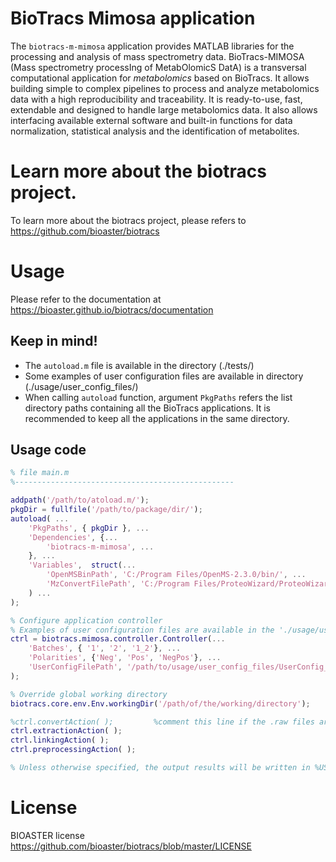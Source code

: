 # BioTracs Mimosa application

The `biotracs-m-mimosa` application provides MATLAB libraries for the processing and analysis of mass spectrometry data.
BioTracs-MIMOSA (Mass spectrometry processIng of MetabOlomicS DatA) is a transversal computational application for _metabolomics_ based on BioTracs. It allows building simple to complex pipelines to process and analyze metabolomics data with a high reproducibility and traceability. It is ready-to-use, fast, extendable and designed to handle large metabolomics data. It also allows interfacing available external software and built-in functions for data normalization, statistical analysis and the identification of metabolites.

# Learn more about the biotracs project.

To learn more about the biotracs project, please refers to https://github.com/bioaster/biotracs

# Usage

Please refer to the documentation at https://bioaster.github.io/biotracs/documentation

## Keep in mind!

* The `autoload.m` file is available in the directory (./tests/)
* Some examples of user configuration files are available in directory (./usage/user_config_files/)
* When calling `autoload` function, argument `PkgPaths` refers the list directory paths containing all the BioTracs applications. It is recommended to keep all the applications in the same directory.

## Usage code

```matlab
% file main.m
%-------------------------------------------------

addpath('/path/to/atoload.m/');
pkgDir = fullfile('/path/to/package/dir/');
autoload( ...
	'PkgPaths', { pkgDir }, ...
	'Dependencies', {...
		'biotracs-m-mimosa', ...
	}, ...
	'Variables',  struct(...
		'OpenMSBinPath', 'C:/Program Files/OpenMS-2.3.0/bin/', ...
		'MzConvertFilePath', 'C:/Program Files/ProteoWizard/ProteoWizard 3.0.9992/msconvert.exe' ...
	) ...
);

% Configure application controller
% Examples of user configuration files are available in the './usage/user_config_files/' sub-directory
ctrl = biotracs.mimosa.controller.Controller(...
	'Batches', { '1', '2', '1_2'}, ...
	'Polarities', {'Neg', 'Pos', 'NegPos'}, ...
	'UserConfigFilePath', '/path/to/usage/user_config_files/UserConfig_NoConvert.csv/' ...
);

% Override global working directory
biotracs.core.env.Env.workingDir('/path/of/the/working/directory');

%ctrl.convertAction( );			%comment this line if the .raw files are already converted to .mzXML (ensure that to appropriate user config file is used)
ctrl.extractionAction( );
ctrl.linkingAction( );
ctrl.preprocessingAction( );

% Unless otherwise specified, the output results will be written in %USER_HOME_DIR%/BIOASTER/BIOTRACS/Mimosa
```

# License

BIOASTER license https://github.com/bioaster/biotracs/blob/master/LICENSE
